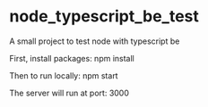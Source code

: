 # node_typescript_be_test

A small project to test node with typescript be

First, install packages: npm install

Then to run locally: npm start

The server will run at port: 3000
